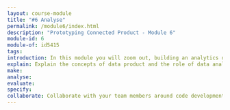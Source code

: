 ```yaml
---
layout: course-module
title: "#6 Analyse"
permalink: /module6/index.html
description: "Prototyping Connected Product - Module 6"
module-id: 6
module-of: id5415
tags:
introduction: In this module you will zoom out, building an analytics dashboard across all connected light bulb.
explain: Explain the concepts of data product and the role of data analytics
make:
analyse:
evaluate: 
specify: 
collaborate: Collaborate with your team members around code development with Git and GitHub.
---
```

